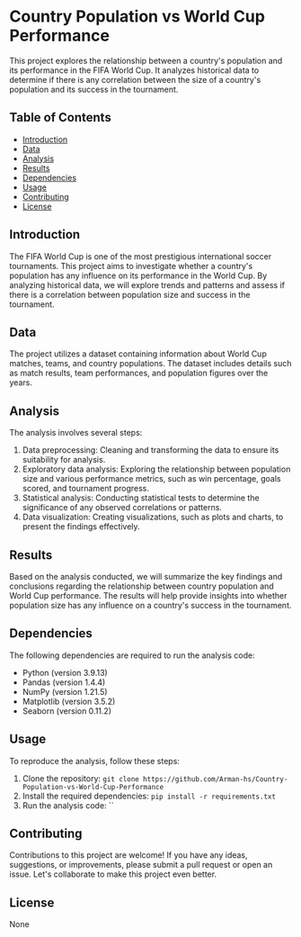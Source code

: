 # Country Population vs World Cup Performance

This project explores the relationship between a country's population and its performance in the FIFA World Cup. It analyzes historical data to determine if there is any correlation between the size of a country's population and its success in the tournament.

## Table of Contents
- [Introduction](#introduction)
- [Data](#data)
- [Analysis](#analysis)
- [Results](#results)
- [Dependencies](#dependencies)
- [Usage](#usage)
- [Contributing](#contributing)
- [License](#license)

## Introduction
The FIFA World Cup is one of the most prestigious international soccer tournaments. This project aims to investigate whether a country's population has any influence on its performance in the World Cup. By analyzing historical data, we will explore trends and patterns and assess if there is a correlation between population size and success in the tournament.

## Data
The project utilizes a dataset containing information about World Cup matches, teams, and country populations. The dataset includes details such as match results, team performances, and population figures over the years.

## Analysis
The analysis involves several steps:
1. Data preprocessing: Cleaning and transforming the data to ensure its suitability for analysis.
2. Exploratory data analysis: Exploring the relationship between population size and various performance metrics, such as win percentage, goals scored, and tournament progress.
3. Statistical analysis: Conducting statistical tests to determine the significance of any observed correlations or patterns.
4. Data visualization: Creating visualizations, such as plots and charts, to present the findings effectively.

## Results
Based on the analysis conducted, we will summarize the key findings and conclusions regarding the relationship between country population and World Cup performance. The results will help provide insights into whether population size has any influence on a country's success in the tournament.

## Dependencies
The following dependencies are required to run the analysis code:
- Python (version 3.9.13)
- Pandas (version 1.4.4)
- NumPy (version 1.21.5)
- Matplotlib (version 3.5.2)
- Seaborn (version 0.11.2)

## Usage
To reproduce the analysis, follow these steps:
1. Clone the repository: `git clone https://github.com/Arman-hs/Country-Population-vs-World-Cup-Performance`
2. Install the required dependencies: `pip install -r requirements.txt`
3. Run the analysis code: ``

## Contributing
Contributions to this project are welcome! If you have any ideas, suggestions, or improvements, please submit a pull request or open an issue. Let's collaborate to make this project even better.

## License
None

